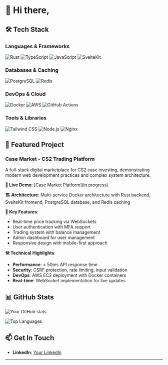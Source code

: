 # 👋 Hi there,


## 🛠️ Tech Stack

### **Languages & Frameworks**
![Rust](https://img.shields.io/badge/Rust-000000?style=for-the-badge&logo=rust&logoColor=white)
![TypeScript](https://img.shields.io/badge/TypeScript-3178C6?style=for-the-badge&logo=typescript&logoColor=white)
![JavaScript](https://img.shields.io/badge/JavaScript-F7DF1E?style=for-the-badge&logo=javascript&logoColor=black)
![SvelteKit](https://img.shields.io/badge/SvelteKit-FF3E00?style=for-the-badge&logo=svelte&logoColor=white)

### **Databases & Caching**
![PostgreSQL](https://img.shields.io/badge/PostgreSQL-316192?style=for-the-badge&logo=postgresql&logoColor=white)
![Redis](https://img.shields.io/badge/Redis-DC382D?style=for-the-badge&logo=redis&logoColor=white)

### **DevOps & Cloud**
![Docker](https://img.shields.io/badge/Docker-2496ED?style=for-the-badge&logo=docker&logoColor=white)
![AWS](https://img.shields.io/badge/AWS-232F3E?style=for-the-badge&logo=amazon-aws&logoColor=white)
![GitHub Actions](https://img.shields.io/badge/GitHub_Actions-2088FF?style=for-the-badge&logo=github-actions&logoColor=white)

### **Tools & Libraries**
![Tailwind CSS](https://img.shields.io/badge/Tailwind_CSS-38B2AC?style=for-the-badge&logo=tailwind-css&logoColor=white)
![Node.js](https://img.shields.io/badge/Node.js-43853D?style=for-the-badge&logo=node.js&logoColor=white)
![Nginx](https://img.shields.io/badge/Nginx-009639?style=for-the-badge&logo=nginx&logoColor=white)

## 🎯 Featured Project

### **Case Market - CS2 Trading Platform**
A full-stack digital marketplace for CS2 case investing, demonstrating modern web development practices and complex system architecture.

**🔗 Live Demo**: [Case Market Platform](in progress)

**🏗️ Architecture**: Multi-service Docker architecture with Rust backend, SvelteKit frontend, PostgreSQL database, and Redis caching

**🚀 Key Features**:
- Real-time price tracking via WebSockets
- User authentication with MFA support
- Trading system with balance management
- Admin dashboard for user management
- Responsive design with mobile-first approach

**🛠️ Technical Highlights**:
- **Performance**: < 50ms API response time
- **Security**: CSRF protection, rate limiting, input validation
- **DevOps**: AWS EC2 deployment with Docker containers
- **Real-time**: WebSocket implementation for live updates

## 📊 GitHub Stats

![Your GitHub stats](https://github-readme-stats.vercel.app/api?username=5tumble&show_icons=true&theme=radical)

![Top Languages](https://github-readme-stats.vercel.app/api/top-langs/?username=5tumble&layout=compact&theme=radical)

## 📫 Get In Touch

- **LinkedIn**: [Your LinkedIn](https://linkedin.com/in/yourusername)

---

<!--
**yourusername/yourusername** is a ✨ _special_ ✨ repository because its `README.md` (this file) appears on your GitHub profile.

Here are some ideas to get you started:

- 🔭 I'm currently working on ...
- 🌱 I'm currently learning ...
- 👯 I'm looking to collaborate on ...
- 🤔 I'm looking for help with ...
- 💬 Ask me about ...
- 📫 How to reach me: ...
- 😄 Pronouns: ...
- ⚡ Fun fact: ...
-->
